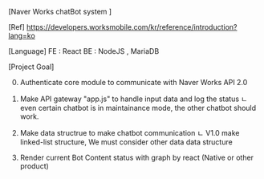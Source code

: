 [Naver Works chatBot system ]


[Ref]
https://developers.worksmobile.com/kr/reference/introduction?lang=ko


[Language]
FE : React
BE : NodeJS , MariaDB


[Project Goal]

0. Authenticate core module to communicate with Naver Works API 2.0 

1. Make API gateway "app.js" to handle input data and log the status 
    ㄴeven certain chatbot is in maintainance mode, the other chatbot should work.

2. Make data structrue to make chatbot communication
    ㄴ V1.0 make linked-list structure, We must consider other data data structure

3. Render current Bot Content status with graph by react (Native or other product) 